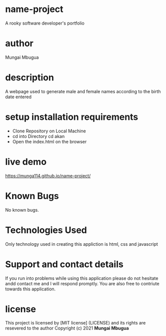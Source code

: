 # name-project
A rooky software developer's portfolio
# author
Mungai Mbugua
# description
A webpage used to generate male and female names according to the birth date entered
# setup installation requirements
- Clone Repository on Local Machine
- cd into Directory  cd akan
- Open the index.html on the browser
# live demo
https://munga114.github.io/name-project/
# Known Bugs
No known bugs.
# Technologies Used
Only technology used in creating this appliction is html, css and javascript
# Support and contact details
If you run into problems while using this application please do not hesitate andd contact me and I will respond promptly. You are also free to contriute towards this application.
# license
This project is licensed by [MIT license] (LICENSE) and its rights are resevered to the author
Copyright (c) 2021 **Mungai Mbugua**